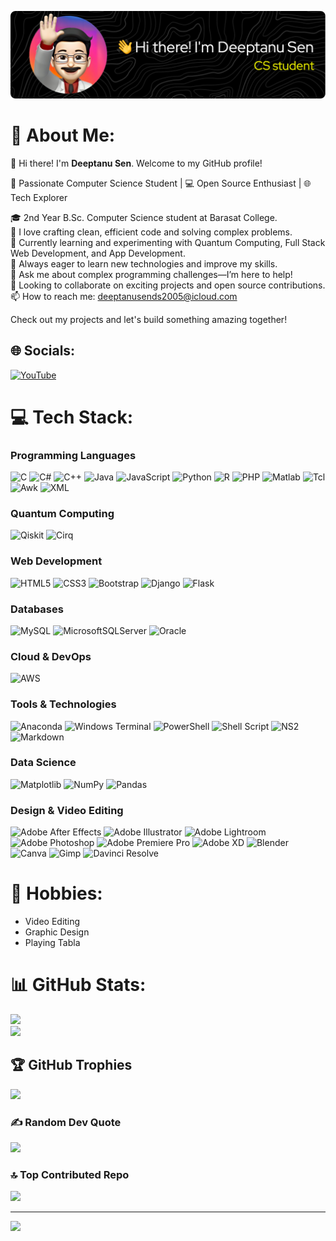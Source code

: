 ![Header](./github-header-image.png)
# 💫 About Me:
👋 Hi there! I'm **Deeptanu Sen**. Welcome to my GitHub profile!

🚀 Passionate Computer Science Student | 💻 Open Source Enthusiast | 🌐 Tech Explorer

🎓 2nd Year B.Sc. Computer Science student at Barasat College.<br>
🌟 I love crafting clean, efficient code and solving complex problems.<br>
🔭 Currently learning and experimenting with Quantum Computing, Full Stack Web Development, and App Development.<br>
🌱 Always eager to learn new technologies and improve my skills.<br>
💬 Ask me about complex programming challenges—I’m here to help!<br>
👥 Looking to collaborate on exciting projects and open source contributions.<br>
📫 How to reach me: deeptanusends2005@icloud.com<br>

Check out my projects and let's build something amazing together!

## 🌐 Socials:
[![YouTube](https://img.shields.io/badge/YouTube-%23FF0000.svg?logo=YouTube&logoColor=white)](https://www.youtube.com/@skilledcoder)

# 💻 Tech Stack:
### Programming Languages
![C](https://img.shields.io/badge/c-%2300599C.svg?style=flat&logo=c&logoColor=white) 
![C#](https://img.shields.io/badge/c%23-%23239120.svg?style=flat&logo=csharp&logoColor=white) 
![C++](https://img.shields.io/badge/c++-%2300599C.svg?style=flat&logo=c%2B%2B&logoColor=white) 
![Java](https://img.shields.io/badge/java-%23ED8B00.svg?style=flat&logo=openjdk&logoColor=white) 
![JavaScript](https://img.shields.io/badge/javascript-%23323330.svg?style=flat&logo=javascript&logoColor=%23F7DF1E) 
![Python](https://img.shields.io/badge/python-3670A0?style=flat&logo=python&logoColor=ffdd54) 
![R](https://img.shields.io/badge/r-%23276DC3.svg?style=flat&logo=r&logoColor=white) 
![PHP](https://img.shields.io/badge/php-%23777BB4.svg?style=flat&logo=php&logoColor=white) 
![Matlab](https://img.shields.io/badge/Matlab-%2300599C.svg?style=flat&logo=mathworks&logoColor=white) 
![Tcl](https://img.shields.io/badge/tcl-%23FF0000.svg?style=flat&logo=tcl&logoColor=white) 
![Awk](https://img.shields.io/badge/awk-%23000000.svg?style=flat&logo=awk&logoColor=white)
![XML](https://img.shields.io/badge/XML-%230080FF.svg?style=flat&logo=xml&logoColor=white)

### Quantum Computing
![Qiskit](https://img.shields.io/badge/Qiskit-%236929C7.svg?style=flat&logo=qiskit&logoColor=white)
![Cirq](https://img.shields.io/badge/Cirq-%23258FFC.svg?style=flat&logo=quantum&logoColor=white)

### Web Development
![HTML5](https://img.shields.io/badge/html5-%23E34F26.svg?style=flat&logo=html5&logoColor=white) 
![CSS3](https://img.shields.io/badge/css3-%231572B6.svg?style=flat&logo=css3&logoColor=white) 
![Bootstrap](https://img.shields.io/badge/bootstrap-%238511FA.svg?style=flat&logo=bootstrap&logoColor=white) 
![Django](https://img.shields.io/badge/django-%23092E20.svg?style=flat&logo=django&logoColor=white) 
![Flask](https://img.shields.io/badge/flask-%23000.svg?style=flat&logo=flask&logoColor=white)

### Databases
![MySQL](https://img.shields.io/badge/mysql-4479A1.svg?style=flat&logo=mysql&logoColor=white) 
![MicrosoftSQLServer](https://img.shields.io/badge/Microsoft%20SQL%20Server-CC2927?style=flat&logo=microsoft%20sql%20server&logoColor=white) 
![Oracle](https://img.shields.io/badge/oracle-%23F00000.svg?style=flat&logo=oracle&logoColor=white)

### Cloud & DevOps
![AWS](https://img.shields.io/badge/AWS-%23FF9900.svg?style=flat&logo=amazon-aws&logoColor=white)

### Tools & Technologies
![Anaconda](https://img.shields.io/badge/Anaconda-%2344A833.svg?style=flat&logo=anaconda&logoColor=white) 
![Windows Terminal](https://img.shields.io/badge/Windows%20Terminal-%234D4D4D.svg?style=flat&logo=windows-terminal&logoColor=white) 
![PowerShell](https://img.shields.io/badge/PowerShell-%235391FE.svg?style=flat&logo=powershell&logoColor=white) 
![Shell Script](https://img.shields.io/badge/shell_script-%23121011.svg?style=flat&logo=gnu-bash&logoColor=white) 
![NS2](https://img.shields.io/badge/NS2-%23F00000.svg?style=flat&logo=network&logoColor=white)
![Markdown](https://img.shields.io/badge/markdown-%23000000.svg?style=flat&logo=markdown&logoColor=white)

### Data Science
![Matplotlib](https://img.shields.io/badge/Matplotlib-%23ffffff.svg?style=flat&logo=Matplotlib&logoColor=black) 
![NumPy](https://img.shields.io/badge/numpy-%23013243.svg?style=flat&logo=numpy&logoColor=white) 
![Pandas](https://img.shields.io/badge/pandas-%23150458.svg?style=flat&logo=pandas&logoColor=white)

### Design & Video Editing
![Adobe After Effects](https://img.shields.io/badge/Adobe%20After%20Effects-9999FF.svg?style=flat&logo=Adobe%20After%20Effects&logoColor=white) 
![Adobe Illustrator](https://img.shields.io/badge/adobe%20illustrator-%23FF9A00.svg?style=flat&logo=adobe%20illustrator&logoColor=white) 
![Adobe Lightroom](https://img.shields.io/badge/Adobe%20Lightroom-31A8FF.svg?style=flat&logo=Adobe%20Lightroom&logoColor=white) 
![Adobe Photoshop](https://img.shields.io/badge/adobe%20photoshop-%2331A8FF.svg?style=flat&logo=adobe%20photoshop&logoColor=white) 
![Adobe Premiere Pro](https://img.shields.io/badge/Adobe%20Premiere%20Pro-9999FF.svg?style=flat&logo=Adobe%20Premiere%20Pro&logoColor=white) 
![Adobe XD](https://img.shields.io/badge/Adobe%20XD-470137?style=flat&logo=Adobe%20XD&logoColor=#FF61F6) 
![Blender](https://img.shields.io/badge/blender-%23F5792A.svg?style=flat&logo=blender&logoColor=white) 
![Canva](https://img.shields.io/badge/Canva-%2300C4CC.svg?style=flat&logo=Canva&logoColor=white) 
![Gimp](https://img.shields.io/badge/Gimp-657D8B?style=flat&logo=gimp&logoColor=FFFFFF) 
![Davinci Resolve](https://img.shields.io/badge/Davinci%20Resolve-000000.svg?style=flat&logo=davinci-resolve&logoColor=white)

# 🎨 Hobbies:
- Video Editing
- Graphic Design
- Playing Tabla

# 📊 GitHub Stats:
![](https://github-readme-streak-stats.herokuapp.com/?user=Deeptanu2005&theme=radical&hide_border=true)<br/>
![](https://github-readme-stats.vercel.app/api/top-langs/?username=Deeptanu2005&theme=radical&hide_border=true&include_all_commits=true&count_private=false&layout=compact)

## 🏆 GitHub Trophies
![](https://github-profile-trophy.vercel.app/?username=Deeptanu2005&theme=radical&no-frame=true&no-bg=false&margin-w=4)

### ✍️ Random Dev Quote
![](https://quotes-github-readme.vercel.app/api?type=horizontal&theme=radical)

### 🔝 Top Contributed Repo
![](https://github-contributor-stats.vercel.app/api?username=Deeptanu2005&limit=5&theme=dark&combine_all_yearly_contributions=true)

---
[![](https://visitcount.itsvg.in/api?id=Deeptanu2005&icon=0&color=0)](https://visitcount.itsvg.in)

<!-- Proudly created with GPRM ( https://gprm.itsvg.in ) -->
